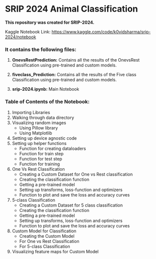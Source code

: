 # SRIP 2024 Animal Classification

**This repository was created for SRIP-2024.**

Kaggle Notebook Link: https://www.kaggle.com/code/k0vidsharma/srip-2024/notebook

### It contains the following files:

1. **OnevsRestPrediction:** Contains all the results of the OnevsRest Classification using pre-trained and custom models.

2. **fiveclass_Prediction:** Contains all the results of the Five class Classification using pre-trained and custom models.

3. **srip-2024.ipynb:** Main Notebook

### Table of Contents of the Notebook:
1. Importing Libraries
2. Walking through data directory
4. Visualizing random images
   * Using Pillow library
   * Using Matplotlib
6. Setting up device agnostic code
7. Setting up helper functions
   * Function for creating dataloaders
   * Function for train step
   * Function for test step
   * Function for training
8. One Vs Rest Classification
   * Creating a Custom Dataset for One vs Rest classification
   * Creating the classification function
   * Getting a pre-trained model
   * Setting up transforms, loss-function and optimizers
   * Function to plot and save the loss and accuracy curves
9. 5-class Classification
   * Creating a Custom Dataset for 5 class classification
   * Creating the classification function
   * Getting a pre-trained model
   * Setting up transforms, loss-function and optimizers
   * Function to plot and save the loss and accuracy curves
10. Custom Model for Classification
    * Creating the Custom Model
    * For One vs Rest Classification
    * For 5-class Classification
12. Visualizing feature maps for Custom Model
    




